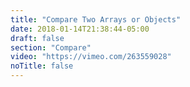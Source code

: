 ```yaml
---
title: "Compare Two Arrays or Objects"
date: 2018-01-14T21:38:44-05:00
draft: false
section: "Compare"
video: "https://vimeo.com/263559028"
noTitle: false
---
```


